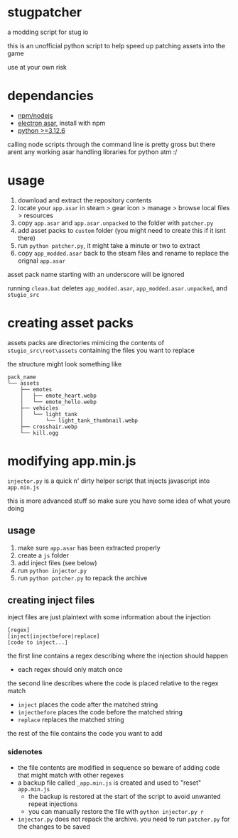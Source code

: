 # stugpatcher

a modding script for stug io

this is an unofficial python script to help speed up patching assets into the game

use at your own risk

# dependancies

* [npm/nodejs](https://docs.npmjs.com/downloading-and-installing-node-js-and-npm)
* [electron asar](https://github.com/electron/asar), install with npm
* [python >=3.12.6](https://www.python.org/downloads/)

calling node scripts through the command line is pretty gross but there arent any working asar handling libraries for python atm :/

# usage

1. download and extract the repository contents
2. locate your `app.asar` in steam > gear icon > manage > browse local files > resources
3. copy `app.asar` and `app.asar.unpacked` to the folder with `patcher.py`
4. add asset packs to `custom` folder (you might need to create this if it isnt there)
5. run `python patcher.py`, it might take a minute or two to extract
6. copy `app_modded.asar` back to the steam files and rename to replace the orignal `app.asar`

asset pack name starting with an underscore will be ignored

running `clean.bat` deletes `app_modded.asar`, `app_modded.asar.unpacked`, and `stugio_src`

# creating asset packs

assets packs are directories mimicing the contents of `stugio_src\root\assets` containing the files you want to replace

the structure might look something like

```
pack_name
└── assets
    ├── emotes
    │   ├── emote_heart.webp
    │   └── emote_hello.webp
    ├── vehicles
    │   └── light_tank
    │       └── light_tank_thumbnail.webp
    ├── crosshair.webp
    └── kill.ogg
```

# modifying app.min.js

`injector.py` is a quick n' dirty helper script that injects javascript into `app.min.js`

this is more advanced stuff so make sure you have some idea of what youre doing

## usage

1. make sure `app.asar` has been extracted properly
2. create a `js` folder
3. add inject files (see below)
4. run `python injector.py`
5. run `python patcher.py` to repack the archive

## creating inject files

inject files are just plaintext with some information about the injection

```
[regex]
[inject|injectbefore|replace]
[code to inject...]
```

the first line contains a regex describing where the injection should happen
* each regex should only match once

the second line describes where the code is placed relative to the regex match
* `inject` places the code after the matched string
* `injectbefore` places the code before the matched string
* `replace` replaces the matched string

the rest of the file contains the code you want to add

### sidenotes

* the file contents are modified in sequence so beware of adding code that might match with other regexes
* a backup file called `_app.min.js` is created and used to "reset" `app.min.js`
    * the backup is restored at the start of the script to avoid unwanted repeat injections
    * you can manually restore the file with `python injector.py r`
* `injector.py` does not repack the archive. you need to run `patcher.py` for the changes to be saved